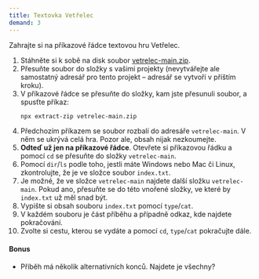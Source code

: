 ```yaml
---
title: Textovka Vetřelec
demand: 3
---
```


Zahrajte si na příkazové řádce textovou hru Vetřelec.

1. Stáhněte si k sobě na disk soubor [vetrelec-main.zip](https://github.com/Czechitas-podklady-WEB/vetrelec/archive/refs/heads/main.zip).
1. Přesuňte soubor do složky s vašimi projekty (nevytvářejte ale samostatný adresář pro tento projekt – adresář se vytvoří v příštím kroku).
1. V příkazové řádce se přesuňte do složky, kam jste přesunuli soubor, a spusťte příkaz:
   ```sh
   npx extract-zip vetrelec-main.zip
   ```
1. Předchozím příkazem se soubor rozbalí do adresáře `vetrelec-main`. V něm se ukrývá celá hra. Pozor ale, obsah nijak nezkoumejte.
1. **Odteď už jen na příkazové řádce**. Otevřete si příkazovou řádku a pomocí `cd` se přesuňte do složky `vetrelec-main`.
1. Pomocí `dir`/`ls` podle toho, jestli máte Windows nebo Mac či Linux, zkontrolujte, že je ve složce soubor `index.txt`.
1. Je možné, že ve složce `vetrelec-main` najdete další složku `vetrelec-main`. Pokud ano, přesuňte se do této vnořené složky, ve které by `index.txt` už měl snad být.
1. Vypište si obsah souboru `index.txt` pomocí `type`/`cat`.
1. V každém souboru je část příběhu a případně odkaz, kde najdete pokračování.
1. Zvolte si cestu, kterou se vydáte a pomocí `cd`, `type`/`cat` pokračujte dále.

#### Bonus

- Příběh má několik alternativních konců. Najdete je všechny?
